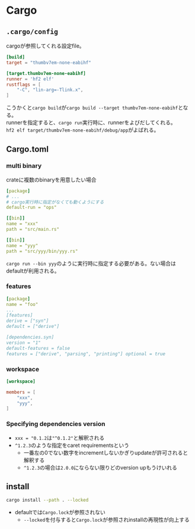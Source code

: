 # Cargo

## `.cargo/config`

cargoが参照してくれる設定file。

```toml
[build]
target = "thumbv7em-none-eabihf"

[target.thumbv7em-none-eabihf]
runner = 'hf2 elf'
rustflags = [
    "-C", "lin-arg=-Tlink.x",
]
```

こうかくと`cargo build`が`cargo build --target thumbv7em-none-eabihf`となる。  
runnerを指定すると、`cargo run`実行時に、runnerをよびだしてくれる。  
`hf2 elf target/thumbv7em-none-eabihf/debug/app`がよばれる。

## Cargo.toml

### multi binary

crateに複数のbinaryを用意したい場合

```yaml
[package]
# ...
# cargo実行時に指定がなくても動くようにする 
default-run = "ops"

[[bin]]
name = "xxx"
path = "src/main.rs"

[[bin]]
name = "yyy"
path = "src/yyy/bin/yyy.rs"
```

`cargo run --bin yyy`のように実行時に指定する必要がある。ない場合はdefaultが利用される。


### features

```yaml
[package]
name = "foo"
...
[features] 
derive = ["syn"]
default = ["derive"]

[dependencies.syn]
version = "1"
default-features = false
features = ["derive", "parsing", "printing"] optional = true
```

### workspace

```toml
[workspace]

members = [
    "xxx",
    "yyy",
]
```

### Specifying dependencies version

* `xxx = "0.1.2`は`"^0.1.2"`と解釈される
* `^1.2.3`のような指定をcaret requirementsという
  * 一番左の0でない数字をincrementしないかぎりupdateが許可されると解釈する
  * `^1.2.3`の場合は`2.0.0`にならない限りどのversion upもうけいれる

## install

```sh
cargo install --path . --locked
```

* defaultでは`Cargo.lock`が参照されない
  * `--locked`を付与すると`Cargo.lock`が参照されinstallの再現性が向上する
